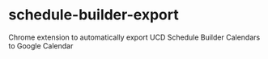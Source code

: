 # schedule-builder-export
Chrome extension to automatically export UCD Schedule Builder Calendars to Google Calendar
